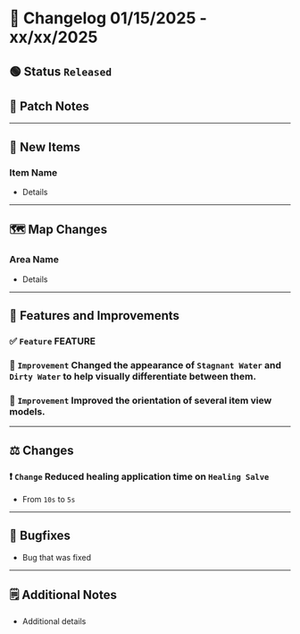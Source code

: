 # 📑 Changelog 01/15/2025 - xx/xx/2025

## 🟢 Status `Released`

## 💬 Patch Notes

________

## 🔫 New Items

### Item Name
- Details

________

## 🗺️ Map Changes

### Area Name
- Details

________

## 📢 Features and Improvements

### ✅ `Feature` FEATURE

### 🔼 `Improvement` Changed the appearance of `Stagnant Water` and `Dirty Water` to help visually differentiate between them.

### 🔼 `Improvement` Improved the orientation of several item view models.

________

## ⚖️ Changes

### ❗ `Change` Reduced healing application time on `Healing Salve`
- From `10s` to `5s`
________

## 🐛 Bugfixes
- Bug that was fixed

________

## 🗒️ Additional Notes
- Additional details
